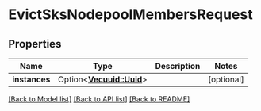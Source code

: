 # EvictSksNodepoolMembersRequest

## Properties

Name | Type | Description | Notes
------------ | ------------- | ------------- | -------------
**instances** | Option<[**Vec<uuid::Uuid>**](uuid::Uuid.md)> |  | [optional]

[[Back to Model list]](../README.md#documentation-for-models) [[Back to API list]](../README.md#documentation-for-api-endpoints) [[Back to README]](../README.md)


